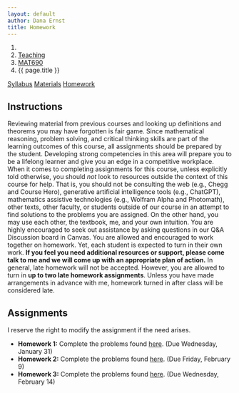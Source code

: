 ```yaml
---
layout: default
author: Dana Ernst
title: Homework
---
```


<ol class="breadcrumb">
  <li><a href="/"><i class="fa fa-home"></i></a></li>
  <li><a href="/teaching/">Teaching</a></li>
  <li><a href="/teaching/mat690s24">MAT690</a></li>
  <li class="active">{{ page.title }}</li>
</ol>

<div class="row">
<div class="col-xs-12">
<div class="btn-group btn-group-justified">
<a class="btn btn-default btn-success" href="{{site.baseurl}}/teaching/mat690s24/syllabus/">Syllabus</a>
<a class="btn btn-default btn-primary" href="{{site.baseurl}}/teaching/mat690s24/materials/">Materials</a>
<a class="btn btn-default btn-warning" href="{{site.baseurl}}/teaching/mat690s24/homework/">Homework</a>
</div>
</div>
</div>

## Instructions ##
Reviewing material from previous courses and looking up definitions and theorems you may have forgotten is fair game. Since mathematical reasoning, problem solving, and critical thinking skills are part of the learning outcomes of this course, all assignments should be prepared by the student. Developing strong competencies in this area will prepare you to be a lifelong learner and give you an edge in a competitive workplace. When it comes to completing assignments for this course, unless explicitly told otherwise, you should *not* look to resources outside the context of this course for help.  That is, you should not be consulting the web (e.g., Chegg and Course Hero), generative artificial intelligence tools (e.g., ChatGPT), mathematics assistive technologies (e.g., Wolfram Alpha and Photomath), other texts, other faculty, or students outside of our course in an attempt to find solutions to the problems you are assigned.  On the other hand, you may use each other, the textbook, me, and your own intuition. You are highly encouraged to seek out assistance by asking questions in our Q&A Discussion board in Canvas. You are allowed and encouraged to work together on homework. Yet, each student is expected to turn in their own work.  **If you feel you need additional resources or support, please come talk to me and we will come up with an appropriate plan of action.**
In general, late homework will not be accepted. However, you are allowed to turn in **up to two late homework assignments**. Unless you have made arrangements in advance with me, homework turned in after class will be considered late.

## Assignments ##
I reserve the right to modify the assignment if the need arises.  

- **Homework 1:** Complete the problems found [here]({{site.baseurl}}/teaching/mat690s24/690HW1.pdf). (Due Wednesday, January 31)
- **Homework 2:** Complete the problems found [here]({{site.baseurl}}/teaching/mat690s24/690HW2.pdf). (Due Friday, February 9)
- **Homework 3:** Complete the problems found [here]({{site.baseurl}}/teaching/mat690s24/690HW3.pdf). (Due Wednesday, February 14)
